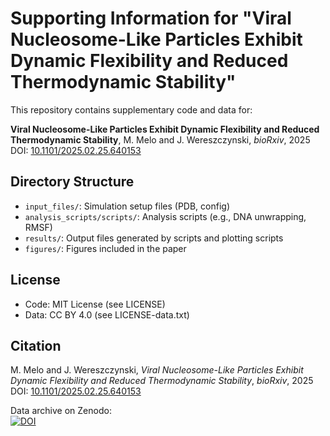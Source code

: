 # Supporting Information for "Viral Nucleosome-Like Particles Exhibit Dynamic Flexibility and Reduced Thermodynamic Stability"

This repository contains supplementary code and data for:

**Viral Nucleosome-Like Particles Exhibit Dynamic Flexibility and Reduced Thermodynamic Stability**, M. Melo and J. Wereszczynski, *bioRxiv*, 2025
DOI: [10.1101/2025.02.25.640153]([https://doi.org/10.1101/2025.02.13.638112](https://doi.org/10.1101/2025.02.25.640153))

## Directory Structure
- `input_files/`: Simulation setup files (PDB, config)
- `analysis_scripts/scripts/`: Analysis scripts (e.g., DNA unwrapping, RMSF)
- `results/`: Output files generated by scripts and plotting scripts
- `figures/`: Figures included in the paper

## License
- Code: MIT License (see LICENSE)
- Data: CC BY 4.0 (see LICENSE-data.txt)

## Citation
M. Melo and J. Wereszczynski, *Viral Nucleosome-Like Particles Exhibit Dynamic Flexibility and Reduced Thermodynamic Stability*, *bioRxiv*, 2025
DOI: [10.1101/2025.02.25.640153](https://doi.org/10.1101/2025.02.25.640153)

Data archive on Zenodo:  
[![DOI](https://zenodo.org/badge/DOI/10.5281/zenodo.16342233.svg)](https://doi.org/10.5281/zenodo.16342233)
